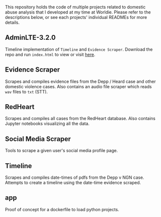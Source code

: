 This repository holds the code of multiple projects related to domestic abuse analysis that I developed at my time at Worldie. Please refer to the descriptions below, or see each projects' individual READMEs for more details.

## AdminLTE-3.2.0
Timeline implementation of `Timeline` and `Evidence Scraper`. Download the repo and run `index.html` to view or visit <a href="https://tangykiwi.tk/Worldie/annex.html" target="_blank">here</a>.

## Evidence Scraper
Scrapes and compiles evidence files from the Depp / Heard case and other domestic violence cases. Also contains an audio file scraper which reads `wav` files to `txt` (STT).

## RedHeart
Scrapes and compiles all cases from the RedHeart database. Also contains Jupyter notebooks visualizing all the data.

## Social Media Scraper
Tools to scrape a given user's social media profile page.

## Timeline
Scrapes and compiles date-times of pdfs from the Depp v NGN case. Attempts to create a timeline using the date-time evidence scraped.

## app
Proof of concept for a dockerfile to load python projects.